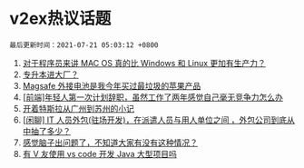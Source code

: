 # v2ex热议话题

`最后更新时间：2021-07-21 05:03:12 +0800`

1. [对于程序员来讲 MAC OS 真的比 Windows 和 Linux 更加有生产力？](https://www.v2ex.com/t/790603)
1. [专升本进大厂？](https://www.v2ex.com/t/790613)
1. [Magsafe 外接电池是我今年买过最垃圾的苹果产品](https://www.v2ex.com/t/790635)
1. [[前端]年轻人第一次计划辞职，虽然工作了两年感觉自己毫无竞争力怎么办](https://www.v2ex.com/t/790577)
1. [开着特斯拉从广州到苏州的小记](https://www.v2ex.com/t/790678)
1. [[闲聊] IT 人员外包(驻场开发)，在派遣人员与用人单位之间 ，外包公司到底从中抽了多少？](https://www.v2ex.com/t/790563)
1. [感觉脑子出问题了，不知道大家有没有这种情况？](https://www.v2ex.com/t/790588)
1. [有 V 友使用 vs code 开发 Java 大型项目吗](https://www.v2ex.com/t/790624)

